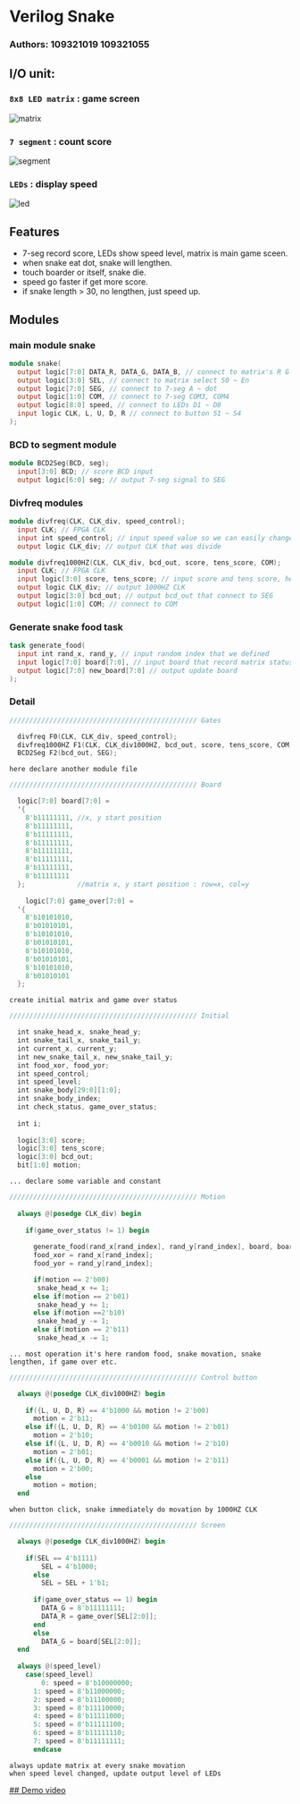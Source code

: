 # Verilog Snake

### Authors: 109321019 109321055

## I/O unit:

### `8x8 LED matrix` : game screen  
![matrix](https://github.com/gin31259461/FPGA-final-project/blob/master/image/matrix.jpg?raw=true)
### `7 segment` : count score  
![segment](https://github.com/gin31259461/FPGA-final-project/blob/master/image/seg.jpg?raw=true)
### `LEDs` : display speed
![led](https://github.com/gin31259461/FPGA-final-project/blob/master/image/led.jpg?raw=true)

## Features
* 7-seg record score, LEDs show speed level, matrix is main game sceen.
* when snake eat dot, snake will lengthen.
* touch boarder or itself, snake die.
* speed go faster if get more score.
* if snake length > 30, no lengthen, just speed up.

## Modules

### main module snake
``` v 
module snake(
  output logic[7:0] DATA_R, DATA_G, DATA_B, // connect to matrix's R G B
  output logic[3:0] SEL, // connect to matrix select S0 ~ En
  output logic[7:0] SEG, // connect to 7-seg A ~ dot
  output logic[1:0] COM, // connect to 7-seg COM3, COM4
  output logic[8:0] speed, // connect to LEDs D1 ~ D8
  input logic CLK, L, U, D, R // connect to button S1 ~ S4
);
```

### BCD to segment module
``` v
module BCD2Seg(BCD, seg);
  input[3:0] BCD; // score BCD input
  output logic[6:0] seg; // output 7-seg signal to SEG
```

### Divfreq modules
``` v
module divfreq(CLK, CLK_div, speed_control);
  input CLK; // FPGA CLK
  input int speed_control; // input speed value so we can easily change snake speed
  output logic CLK_div; // output CLK that was divide
```
``` v
module divfreq1000HZ(CLK, CLK_div, bcd_out, score, tens_score, COM);
  input CLK; // FPGA CLK
  input logic[3:0] score, tens_score; // input score and tens score, help us control 7-seg score
  output logic CLK_div; // output 1000HZ CLK
  output logic[3:0] bcd_out; // output bcd_out that connect to SEG
  output logic[1:0] COM; // connect to COM
```
### Generate snake food task 
``` v
task generate_food(
  input int rand_x, rand_y, // input random index that we defined
  input logic[7:0] board[7:0], // input board that record matrix status
  output logic[7:0] new_board[7:0] // output update board
);
```

### Detail
``` v
/////////////////////////////////////////////// Gates

  divfreq F0(CLK, CLK_div, speed_control);
  divfreq1000HZ F1(CLK, CLK_div1000HZ, bcd_out, score, tens_score, COM);
  BCD2Seg F2(bcd_out, SEG);
```
`here declare another module file`
``` v
/////////////////////////////////////////////// Board

  logic[7:0] board[7:0] =
  '{
    8'b11111111, //x, y start position
    8'b11111111,
    8'b11111111,
    8'b11111111,
    8'b11111111,
    8'b11111111,
    8'b11111111,
    8'b11111111
  };             //matrix x, y start position : row=x, col=y
  
    logic[7:0] game_over[7:0] =
  '{
    8'b10101010,
    8'b01010101,
    8'b10101010,
    8'b01010101,
    8'b10101010,
    8'b01010101,
    8'b10101010,
    8'b01010101
  };
```
`create initial matrix and game over status`
``` v
/////////////////////////////////////////////// Initial

  int snake_head_x, snake_head_y;
  int snake_tail_x, snake_tail_y;
  int current_x, current_y;
  int new_snake_tail_x, new_snake_tail_y;
  int food_xor, food_yor;
  int speed_control;
  int speed_level;
  int snake_body[29:0][1:0];
  int snake_body_index;
  int check_status, game_over_status;
  
  int i;
  
  logic[3:0] score;
  logic[3:0] tens_score;
  logic[3:0] bcd_out;
  bit[1:0] motion;
```
`... declare some variable and constant`

``` v
/////////////////////////////////////////////// Motion
	 
  always @(posedge CLK_div) begin
  
    if(game_over_status != 1) begin
	 
      generate_food(rand_x[rand_index], rand_y[rand_index], board, board);
      food_xor = rand_x[rand_index];
      food_yor = rand_y[rand_index];

      if(motion == 2'b00)
       snake_head_x += 1;
      else if(motion == 2'b01)
       snake_head_y += 1;
      else if(motion ==2'b10)
       snake_head_y -= 1;
      else if(motion == 2'b11)
       snake_head_x -= 1;
```
`... most operation it's here random food, snake movation, snake lengthen, if game over etc.`
``` v
/////////////////////////////////////////////// Control button

  always @(posedge CLK_div1000HZ) begin
    	
    if({L, U, D, R} == 4'b1000 && motion != 2'b00)
      motion = 2'b11;
    else if({L, U, D, R} == 4'b0100 && motion != 2'b01)
      motion = 2'b10;
    else if({L, U, D, R} == 4'b0010 && motion != 2'b10)
      motion = 2'b01;
    else if({L, U, D, R} == 4'b0001 && motion != 2'b11)
      motion = 2'b00;
    else
      motion = motion;
  end
```
`when button click, snake immediately do movation by 1000HZ CLK`
``` v
/////////////////////////////////////////////// Screen

  always @(posedge CLK_div1000HZ) begin 
    	
    if(SEL == 4'b1111)
	    SEL = 4'b1000;
	  else
	    SEL = SEL + 1'b1;
	 
	  if(game_over_status == 1) begin
	    DATA_G = 8'b11111111;
	    DATA_R = game_over[SEL[2:0]];
	  end
	  else
	    DATA_G = board[SEL[2:0]];
  end
  
  always @(speed_level)
    case(speed_level)
	    0: speed = 8'b10000000;
      1: speed = 8'b11000000;
      2: speed = 8'b11100000;
      3: speed = 8'b11110000;
      4: speed = 8'b11111000;
      5: speed = 8'b11111100;
      6: speed = 8'b11111110;
      7: speed = 8'b11111111;
	  endcase
```
`always update matrix at every snake movation`  
`when speed level changed, update output level of LEDs`

[## Demo video](https://drive.google.com/file/d/1c8j4ZdsNbCl-l_QzpenQULFqLHYlGXve/view?usp=sharing)
